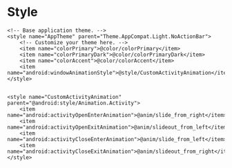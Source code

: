 # Style


    <!-- Base application theme. -->
    <style name="AppTheme" parent="Theme.AppCompat.Light.NoActionBar">
        <!-- Customize your theme here. -->
        <item name="colorPrimary">@color/colorPrimary</item>
        <item name="colorPrimaryDark">@color/colorPrimaryDark</item>
        <item name="colorAccent">@color/colorAccent</item>
        <item name="android:windowAnimationStyle">@style/CustomActivityAnimation</item>
    </style>


    <style name="CustomActivityAnimation" parent="@android:style/Animation.Activity">
        <item name="android:activityOpenEnterAnimation">@anim/slide_from_right</item>
        <item name="android:activityOpenExitAnimation">@anim/slideout_from_left</item>
        <item name="android:activityCloseEnterAnimation">@anim/slide_from_left</item>
        <item name="android:activityCloseExitAnimation">@anim/slideout_from_right</item>
    </style>
